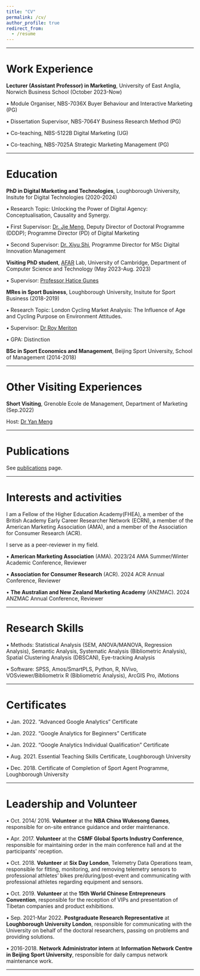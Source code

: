```yaml
---
title: "CV"
permalink: /cv/
author_profile: true
redirect_from:
  - /resume
---
```

***

# Work Experience
**Lecturer (Assistant Professor) in Marketing**, University of East Anglia, Norwich Business School (October 2023-Now)

• Module Organiser, NBS-7036X Buyer Behaviour and Interactive Marketing (PG) 

• Dissertation Supervisor, NBS-7064Y Business Research Method (PG)  

• Co-teaching, NBS-5122B Digital Marketing (UG) 

• Co-teaching, NBS-7025A Strategic Marketing Management (PG)


***

# Education

**PhD in Digital Marketing and Technologies**, Loughborough University, Insitute for Digital Technologies (2020-2024) 

• Research Topic: Unlocking the Power of Digital Agency: Conceptualisation, Causality and Synergy.

• First Supervisor: <a href="https://www.lborolondon.ac.uk/about/staff/dr-jie-meng/">Dr. Jie Meng</a>, Deputy Director of Doctoral Programme (DDDP); Programme Director (PD) of Digital Marketing

• Second Supervisor: <a href= "https://www.lborolondon.ac.uk/about/staff/xiyu-shi/">Dr. Xiyu Shi</a>, Programme Director for MSc Digital Innovation Management


**Visiting PhD student**, <a href="https://cambridge-afar.github.io/">AFAR</a> Lab, University of Cambridge, Department of Computer Science and Technology (May 2023-Aug. 2023)

• Supervisor: <a href="https://www.cst.cam.ac.uk/people/hg410">Professor Hatice Gunes</a>


**MRes in Sport Business**, Loughborough University, Insitute for Sport Business (2018-2019) 

• Research Topic: London Cycling Market Analysis: The Influence of Age and Cycling Purpose on Environment Attitudes.

• Supervisor: <a href="https://scholar.google.co.uk/citations?user=zqAoJNgAAAAJ&hl=en">Dr Roy Meriton</a>

• GPA: Distinction


**BSc in Sport Economics and Management**, Beijing Sport University, School of Management (2014-2018)  


***


# Other Visiting Experiences

**Short Visiting**, Grenoble Ecole de Management, Department of Marketing  (Sep.2022)

Host: <a href="https://sites.google.com/site/yanmengmkt">Dr Yan Meng</a>

***


# Publications

See [publications](/publications/) page.

***

# Interests and activities
I am a Fellow of the Higher Education Academy(FHEA), a member of the British Academy Early Career Researcher Network (ECRN), a member of the American Marketing Association (AMA), and a member of the Association for Consumer Research (ACR). 

I serve as a peer-reviewer in my field.

• **American Marketing Association** (AMA). 2023/24 AMA Summer/Winter Academic Conference, Reviewer

• **Association for Consumer Research** (ACR). 2024 ACR Annual Conference, Reviewer

• **The Australian and New Zealand Marketing Academy** (ANZMAC). 2024 ANZMAC Annual Conference, Reviewer

***
# Research Skills 
•	Methods: Statistical Analysis (SEM, ANOVA/MANOVA, Regression Analysis), Semantic Analysis, Systematic Analysis (Bibliometric Analysis), Spatial Clustering Analysis (DBSCAN), Eye-tracking Analysis

•	Software: SPSS, Amos/SmartPLS, Python, R, NVivo, VOSviewer/Bibliometrix R (Bibliometric Analysis), ArcGIS Pro, iMotions


***
# Certificates
•	Jan. 2022. “Advanced Google Analytics” Certificate

•	Jan. 2022. “Google Analytics for Beginners” Certificate

•	Jan. 2022. “Google Analytics Individual Qualification” Certificate

•	Aug. 2021. Essential Teaching Skills Certificate, Loughborough University 

•	Dec. 2018. Certificate of Completion of Sport Agent Programme, Loughborough University






***

# Leadership and Volunteer

•	Oct. 2014/ 2016. **Volunteer** at the **NBA China Wukesong Games**, responsible for on-site entrance guidance and order maintenance.

•	Apr. 2017. **Volunteer** at the **CSMF Global Sports Industry Conference**, responsible for maintaining order in the main conference hall and at the participants' reception.

•	Oct. 2018. **Volunteer** at **Six Day London**, Telemetry Data Operations team, responsible for fitting, monitoring, and removing telemetry sensors to professional athletes’ bikes pre/during/post-event and communicating with professional athletes regarding equipment and sensors.

•	Oct. 2019. **Volunteer** at the **15th World Chinese Entrepreneurs Convention**, responsible for the reception of VIPs and presentation of Tibetan companies and product exhibitions.

•	Sep. 2021-Mar 2022. **Postgraduate Research Representative** at **Loughborough University London**, responsible for communicating with the University on behalf of the doctoral researchers, passing on problems and providing solutions.

•	2016-2018. **Network Administrator intern** at **Information Network Centre in Beijing Sport University**, responsible for daily campus network maintenance work.


***



